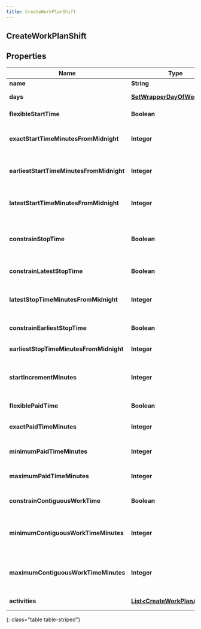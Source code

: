 ```yaml
---
title: CreateWorkPlanShift
---
```


## CreateWorkPlanShift

## Properties

| Name                                     | Type                                                                                     | Description                                                                                                                          | Notes      |
| ---------------------------------------- | ---------------------------------------------------------------------------------------- | ------------------------------------------------------------------------------------------------------------------------------------ | ---------- |
| **name**                                 | <!----><!---->**String**<!---->                                                          | Name of the shift                                                                                                                    |            |
| **days**                                 | <!----><!---->[**SetWrapperDayOfWeek**](SetWrapperDayOfWeek.md)<!---->                   | Days of the week applicable for this shift                                                                                           | [optional] |
| **flexibleStartTime**                    | <!----><!---->**Boolean**<!---->                                                         | Whether the start time of the shift is flexible                                                                                      | [optional] |
| **exactStartTimeMinutesFromMidnight**    | <!----><!---->**Integer**<!---->                                                         | Exact start time of the shift defined as offset minutes from midnight. Used if flexibleStartTime == false                            | [optional] |
| **earliestStartTimeMinutesFromMidnight** | <!----><!---->**Integer**<!---->                                                         | Earliest start time of the shift defined as offset minutes from midnight. Used if flexibleStartTime == true                          | [optional] |
| **latestStartTimeMinutesFromMidnight**   | <!----><!---->**Integer**<!---->                                                         | Latest start time of the shift defined as offset minutes from midnight. Used if flexibleStartTime == true                            | [optional] |
| **constrainStopTime**                    | <!----><!---->**Boolean**<!---->                                                         | Whether the latest stop time constraint for the shift is enabled. Deprecated, use constrainLatestStopTime instead                    | [optional] |
| **constrainLatestStopTime**              | <!----><!---->**Boolean**<!---->                                                         | Whether the latest stop time constraint for the shift is enabled                                                                     | [optional] |
| **latestStopTimeMinutesFromMidnight**    | <!----><!---->**Integer**<!---->                                                         | Latest stop time of the shift defined as offset minutes from midnight. Used if constrainStopTime == true                             | [optional] |
| **constrainEarliestStopTime**            | <!----><!---->**Boolean**<!---->                                                         | Whether the earliest stop time constraint for the shift is enabled                                                                   | [optional] |
| **earliestStopTimeMinutesFromMidnight**  | <!----><!---->**Integer**<!---->                                                         | This is the earliest time a shift can end                                                                                            | [optional] |
| **startIncrementMinutes**                | <!----><!---->**Integer**<!---->                                                         | Increment in offset minutes that would contribute to different possible start times for the shift. Used if flexibleStartTime == true | [optional] |
| **flexiblePaidTime**                     | <!----><!---->**Boolean**<!---->                                                         | Whether the paid time setting for the shift is flexible                                                                              | [optional] |
| **exactPaidTimeMinutes**                 | <!----><!---->**Integer**<!---->                                                         | Exact paid time in minutes configured for the shift. Used if flexiblePaidTime == false                                               | [optional] |
| **minimumPaidTimeMinutes**               | <!----><!---->**Integer**<!---->                                                         | Minimum paid time in minutes configured for the shift. Used if flexiblePaidTime == true                                              | [optional] |
| **maximumPaidTimeMinutes**               | <!----><!---->**Integer**<!---->                                                         | Maximum paid time in minutes configured for the shift. Used if flexiblePaidTime == true                                              | [optional] |
| **constrainContiguousWorkTime**          | <!----><!---->**Boolean**<!---->                                                         | Whether the contiguous time constraint for the shift is enabled                                                                      | [optional] |
| **minimumContiguousWorkTimeMinutes**     | <!----><!---->**Integer**<!---->                                                         | Minimum contiguous time in minutes configured for the shift. Used if constrainContiguousWorkTime == true                             | [optional] |
| **maximumContiguousWorkTimeMinutes**     | <!----><!---->**Integer**<!---->                                                         | Maximum contiguous time in minutes configured for the shift. Used if constrainContiguousWorkTime == true                             | [optional] |
| **activities**                           | <!----><!---->[**List&lt;CreateWorkPlanActivity&gt;**](CreateWorkPlanActivity.md)<!----> | Activities configured for this shift                                                                                                 | [optional] |

{: class="table table-striped"}
